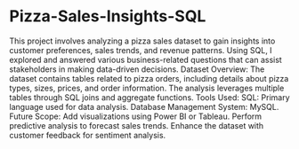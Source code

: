 # Pizza-Sales-Insights-SQL

This project involves analyzing a pizza sales dataset to gain insights into customer preferences, sales trends, and revenue patterns. 
Using SQL, I explored and answered various business-related questions that can assist stakeholders in making data-driven decisions.
Dataset Overview:
The dataset contains tables related to pizza orders, including details about pizza types, sizes, prices, and order information. 
The analysis leverages multiple tables through SQL joins and aggregate functions.
Tools Used:
SQL: Primary language used for data analysis.
Database Management System: MySQL.
Future Scope:
Add visualizations using Power BI or Tableau.
Perform predictive analysis to forecast sales trends.
Enhance the dataset with customer feedback for sentiment analysis.
